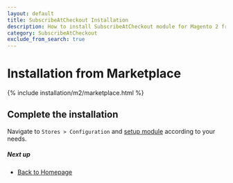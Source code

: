 ```yaml
---
layout: default
title: SubscribeAtCheckout Installation
description: How to install SubscribeAtCheckout module for Magento 2 from marketplace
category: SubscribeAtCheckout
exclude_from_search: true
---
```


# Installation from Marketplace

{% include installation/m2/marketplace.html %}

## Complete the installation

Navigate to `Stores > Configuration` and
[setup module](/m2/extensions/subscribe-at-checkout/configuration/) according
to your needs.

##### Next up

- [Back to Homepage](../)
